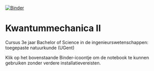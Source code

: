 [![Binder](https://mybinder.org/badge_logo.svg)](https://mybinder.org/v2/gh/molmod/QuantumCourses/master)

# Kwantummechanica II
Cursus 3e jaar Bachelor of Science in de ingenieurswetenschappen: toegepaste natuurkunde (UGent)

Klik op het bovenstaande Binder-icoontje om de notebook te kunnen gebruiken zonder verdere installatievereisten.
